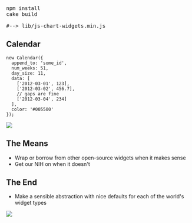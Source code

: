 <pre>
npm install
cake build

#--> lib/js-chart-widgets.min.js
</pre>

## Calendar

    new Calendar({
      append_to: 'some_id',
      num_weeks: 51,
      day_size: 11,
      data: [
        ['2012-03-01', 123],
        ['2012-03-02', 456.7],
        // gaps are fine
        ['2012-03-04', 234]
      ],
      color: '#005500'
    });

![](https://github.com/jfdi/js-chart-widgets/raw/master/doc/calendar.png)

## The Means

- Wrap or borrow from other open-source widgets when it makes sense
- Get our NIH on when it doesn't

## The End

- Make a sensible abstraction with nice defaults for each of the world's widget types

![](http://imgs.xkcd.com/comics/standards.png)
